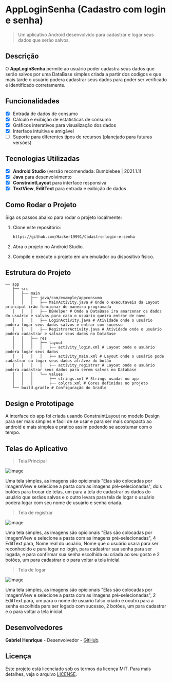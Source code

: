 # **AppLoginSenha (Cadastro com login e senha)**

> Um aplicativo Android desenvolvido para cadastrar e logar seus dados que serão salvos.

## Descrição
O **AppLoginSenha** permite ao usuário poder cadastra seus dados que serão salvos por uma DataBase simples criada a partir dos codigos e que mais tarde o usuário podera cadastrar seus dados para poder ser verificado e identificado corretamente.

## Funcionalidades
- [x] Entrada de dados de consumo
- [x] Cálculo e exibição de estatísticas de consumo
- [x] Gráficos interativos para visualização dos dados
- [x] Interface intuitiva e amigável
- [ ] Suporte para diferentes tipos de recursos (planejado para futuras versões)

## Tecnologias Utilizadas
- [x] **Android Studio** (versão recomendada: Bumblebee | 2021.1.1)
- [x] **Java** para desenvolvimento
- [x] **ConstraintLayout** para interface responsiva
- [x] **TextView**, **EditText** para entrada e exibição de dados

## Como Rodar o Projeto
Siga os passos abaixo para rodar o projeto localmente:

1. Clone este repositório:
   ```bash
   https://github.com/Hacker19991/Cadastro-login-e-senha
   
2. Abra o projeto no Android Studio.
   
3. Compile e execute o projeto em um emulador ou dispositivo físico.

## Estrutura do Projeto

```
── app
   ├── src
   │   ├── main
   │   │   ├── java/com/example/appconsumo
   │   │   │   ├── MainActivity.java # Onde o executaveis da Layout principal irão funcionar de maneira programada
   │   │   │   ├── DBHelper # Onde a DataBase ira amarzenar os dados do usuário e salvos para caso o usuário queira entrar de novo 
   │   │   │   ├── LoginActivity.java # Atividade onde o usuário podera logar seus dados salvos e entrar com sucesso
   │   │   │   ├── RegistrarActivity.java # Atividade onde o usuário podera cadastrar e salvar seus dados no DataBase
   │   │   ├── res
   │   │   │   ├── layout
   │   │   │   │   ├── activity_login.xml # Layout onde o usuário podera logar seus dados
   │   │   │   │   ├── activity_main.xml # Layout onde o usuário pode cadastrar ou logar seus dados atrávez do botão
   │   │   │   │   ├── activity_registrar # Layout onde o usuário podera cadastrar seus dados para serem salvos no Database
   │   │   │   └── values
   │   │   │       ├── strings.xml # Strings usadas no app
   │   │   │       ├── colors.xml # Cores definidas no projeto
   └── build.gradle # Configuração do Gradle
```

## Design e Prototipage
A interface do app foi criada usando ConstraintLayout no modelo Design para ser mais simples e facil de se usar e para ser mais compacto ao android e mais simples e pratico assim podendo se acostumar com o tempo.

## Telas do Aplicativo 

> Tela Principal

![image](https://github.com/user-attachments/assets/6f6f3715-6467-48e7-a7e3-4a077db8aa86)

Uma tela simples, as imagens são opicionais "Elas são colocadas por imagemView e selecione a pasta com as imagens pré-selecionadas", dois botões para trocar de telas, um para a tela de cadastrar os dados do usuário que serãos salvos e o outro levara para tela de logar o usuário podera logar com seu nome de usuário e senha criada.

> Tela de registrar

![image](https://github.com/user-attachments/assets/c8dcc00d-47e5-4ec6-ae1f-f953d81dbeeb)

Uma tela simples, as imagens são opicionais "Elas são colocadas por imagemView e selecione a pasta com as imagens pré-selecionadas", 4 EditText para, Nome real do usuário, Nome que o usuário usara para ser reconhecido e para logar no login, para cadastrar sua senha para ser logada, e para confirmar sua senha escolhida ou criada ao seu gosto e 2 botões, um para cadastrar e o para voltar a tela inicial.

> Tela de logar

![image](https://github.com/user-attachments/assets/6ead18c2-be5c-43e2-a382-d4fc914fca19)

Uma tela simples, as imagens são opicionais "Elas são colocadas por imagemView e selecione a pasta com as imagens pré-selecionadas", 2 EditText para, um para o nome de usuário falso criado e ooutro para a senha escolhida para ser logado com sucesso, 2 botões, um para cadastrar e o para voltar a tela inicial.

## Desenvolvedores
**Gabriel Henrique** - Desenvolvedor - [GitHub](https://github.com/Hacker19991).

## Licença
Este projeto está licenciado sob os termos da licença MIT. Para mais detalhes, veja o arquivo
[LICENSE](LICENSE).
